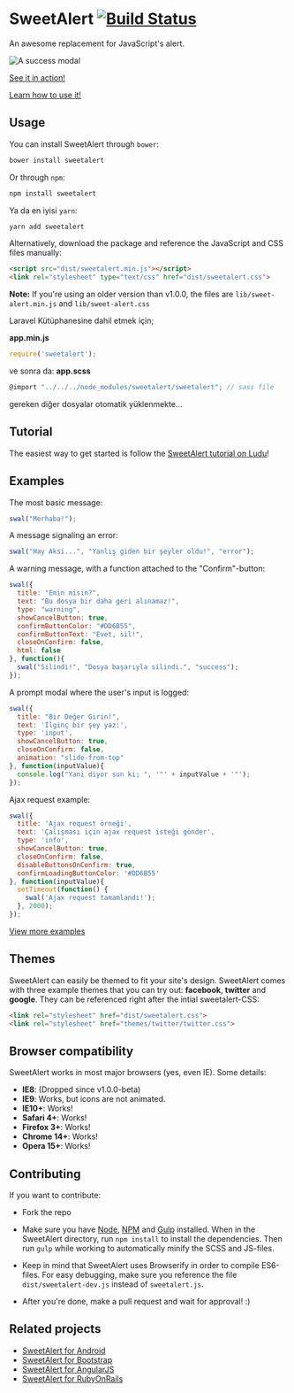 SweetAlert [![Build Status](https://travis-ci.org/t4t5/sweetalert.svg?branch=master)](https://travis-ci.org/t4t5/sweetalert)
==========

An awesome replacement for JavaScript's alert.

![A success modal](https://raw.github.com/t4t5/sweetalert/master/sweetalert.gif)

[See it in action!](http://t4t5.github.io/sweetalert)

[Learn how to use it!](https://www.ludu.co/lesson/how-to-use-sweetalert)


Usage
-----

You can install SweetAlert through `bower`:

```bash
bower install sweetalert
```

Or through `npm`:

```bash
npm install sweetalert
```

Ya da en iyisi `yarn`:

```bash
yarn add sweetalert
```

Alternatively, download the package and reference the JavaScript and CSS files manually:

```html
<script src="dist/sweetalert.min.js"></script>
<link rel="stylesheet" type="text/css" href="dist/sweetalert.css">
```
**Note:** If you're using an older version than v1.0.0, the files are `lib/sweet-alert.min.js` and `lib/sweet-alert.css`

Laravel Kütüphanesine dahil etmek için;

**app.min.js**
```js
require('sweetalert');
```
ve sonra da:
**app.scss**
```js
@import "../../../node_modules/sweetalert/sweetalert"; // sass file
```
gereken diğer dosyalar otomatik yüklenmekte...

Tutorial
--------

The easiest way to get started is follow the [SweetAlert tutorial on Ludu](https://www.ludu.co/lesson/how-to-use-sweetalert)!


Examples
--------

The most basic message:

```javascript
swal("Merhaba!");
```

A message signaling an error:

```javascript
swal("Hay Aksi...", "Yanlış giden bir şeyler oldu!", "error");
```

A warning message, with a function attached to the "Confirm"-button:

```javascript
swal({
  title: "Emin misin?",
  text: "Bu dosya bir daha geri alınamaz!",
  type: "warning",
  showCancelButton: true,
  confirmButtonColor: "#DD6B55",
  confirmButtonText: "Evet, sil!",
  closeOnConfirm: false,
  html: false
}, function(){
  swal("Silindi!", "Dosya başarıyla silindi.", "success");
});
```

A prompt modal where the user's input is logged:

```javascript
swal({
  title: "Bir Değer Girin!",
  text: 'İlginç bir şey yaz:',
  type: 'input',
  showCancelButton: true,
  closeOnConfirm: false,
  animation: "slide-from-top"
}, function(inputValue){
  console.log("Yani diyor sun ki; ", '"' + inputValue + '"');
});
```

Ajax request example:

```javascript
swal({
  title: 'Ajax request örneği',
  text: 'Çalışması için ajax request isteği gönder',
  type: 'info',
  showCancelButton: true,
  closeOnConfirm: false,
  disableButtonsOnConfirm: true,
  confirmLoadingButtonColor: '#DD6B55'
}, function(inputValue){
  setTimeout(function() {
    swal('Ajax request tamamlandı!');
  }, 2000);
});
```

[View more examples](http://t4t5.github.io/sweetalert)


Themes
------

SweetAlert can easily be themed to fit your site's design. SweetAlert comes with three example themes that you can try out: **facebook**, **twitter** and **google**. They can be referenced right after the intial sweetalert-CSS:
```html
<link rel="stylesheet" href="dist/sweetalert.css">
<link rel="stylesheet" href="themes/twitter/twitter.css">
```


Browser compatibility
---------------------

SweetAlert works in most major browsers (yes, even IE). Some details:

- **IE8**: (Dropped since v1.0.0-beta)
- **IE9**: Works, but icons are not animated.
- **IE10+**: Works!
- **Safari 4+**: Works!
- **Firefox 3+**: Works!
- **Chrome 14+**: Works!
- **Opera 15+**: Works!


Contributing
------------

If you want to contribute:

- Fork the repo

- Make sure you have [Node](http://nodejs.org/), [NPM](https://www.npmjs.com/) and [Gulp](http://gulpjs.com/) installed. When in the SweetAlert directory, run `npm install` to install the dependencies. Then run `gulp` while working to automatically minify the SCSS and JS-files.

- Keep in mind that SweetAlert uses Browserify in order to compile ES6-files. For easy debugging, make sure you reference the file `dist/sweetalert-dev.js` instead of `sweetalert.js`.

- After you're done, make a pull request and wait for approval! :)


Related projects
----------------

* [SweetAlert for Android](https://github.com/pedant/sweet-alert-dialog)
* [SweetAlert for Bootstrap](https://github.com/lipis/bootstrap-sweetalert)
* [SweetAlert for AngularJS](https://github.com/oitozero/ngSweetAlert)
* [SweetAlert for RubyOnRails](https://github.com/sharshenov/sweetalert-rails)
